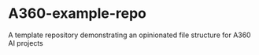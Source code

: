# A360-example-repo
A template repository demonstrating an opinionated file structure for A360 AI projects
